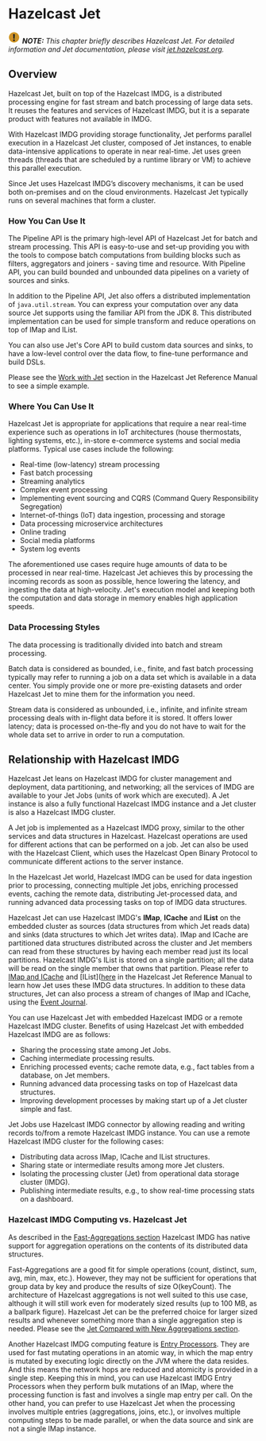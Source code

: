 

# Hazelcast Jet

![Note](images/NoteSmall.jpg) ***NOTE:*** *This chapter briefly describes Hazelcast Jet. For detailed information and Jet documentation, please visit [jet.hazelcast.org](https://jet.hazelcast.org/).*

## Overview

Hazelcast Jet, built on top of the Hazelcast IMDG, is a distributed processing engine for fast stream and batch processing of large data sets. It reuses the features and services of Hazelcast IMDG, but it is a separate product with features not available in IMDG. 

With Hazelcast IMDG providing storage functionality, Jet performs parallel execution in a Hazelcast Jet cluster, composed of Jet instances, to enable data-intensive applications to operate in near real-time. Jet uses green threads (threads that are scheduled by a runtime library or VM) to achieve this parallel execution. 

Since Jet uses Hazelcast IMDG’s discovery mechanisms, it can be used both on-premises and on the cloud environments. Hazelcast Jet typically runs on several machines that form a cluster. 

### How You Can Use It

The Pipeline API is the primary high-level API of Hazelcast Jet for batch and stream processing. This API is easy-to-use and set-up providing you with the tools to compose batch computations from building blocks such as filters, aggregators and joiners - saving time and resource. With Pipeline API, you can build bounded and unbounded data pipelines on a variety of sources and sinks.

In addition to the Pipeline API, Jet also offers a distributed implementation of `java.util.stream`. You can express your computation over any data source Jet supports using the familiar API from the JDK 8. This distributed implementation can be used for simple transform and reduce operations on top of IMap and IList.

You can also use Jet's Core API to build custom data sources and sinks, to have a low-level control over the data flow, to fine-tune performance and build DSLs.

Please see the [Work with Jet](http://docs.hazelcast.org/docs/jet/0.5/manual/Work_with_Jet/Start_Jet_and_Submit_Jobs_to_It) section in the Hazelcast Jet Reference Manual to see a simple example.

### Where You Can Use It

Hazelcast Jet is appropriate for applications that require a near real-time experience such as operations in IoT architectures (house thermostats, lighting systems, etc.), in-store e-commerce systems and social media platforms. Typical use cases include the following:

- Real-time (low-latency) stream processing
- Fast batch processing
- Streaming analytics
- Complex event processing
- Implementing event sourcing and CQRS (Command Query Responsibility Segregation)
- Internet-of-things (IoT) data ingestion, processing and storage
- Data processing microservice architectures
- Online trading
- Social media platforms
- System log events

The aforementioned use cases require huge amounts of data to be processed in near real-time. Hazelcast Jet achieves this by processing the incoming records as soon as possible,  hence lowering the latency, and ingesting the data at high-velocity. Jet's execution model and keeping both the computation and data storage in memory enables high application speeds.


### Data Processing Styles

The data processing is traditionally divided into batch and stream processing.

Batch data is considered as bounded, i.e., finite, and fast batch processing typically may refer to running a job on a data set which is available in a data center. You simply provide one or more pre-existing datasets and order Hazelcast Jet to mine them for the information you need.

Stream data is considered as unbounded, i.e., infinite, and infinite stream processing deals with in-flight data before it is stored. It offers lower latency; data is processed on-the-fly and you do not have to wait for the whole data set to arrive in order to run a computation.


## Relationship with Hazelcast IMDG

Hazelcast Jet leans on Hazelcast IMDG for cluster management and deployment, data partitioning, and networking; all the services of IMDG are available to your Jet Jobs (units of work which are executed). A Jet instance is also a fully functional Hazelcast IMDG instance and a Jet cluster is also a Hazelcast IMDG cluster. 

A Jet job is implemented as a Hazelcast IMDG proxy, similar to the other services and data structures in Hazelcast. Hazelcast operations are used for different actions that can be performed on a job. Jet can also be used with the Hazelcast Client, which uses the Hazelcast Open Binary Protocol to communicate different actions to the server instance.

In the Hazelcast Jet world, Hazelcast IMDG can be used for data ingestion prior to processing, 
connecting multiple Jet jobs, enriching processed events, caching the remote data, distributing Jet-processed data, and running advanced data processing tasks on top of IMDG data structures.

Hazelcast Jet can use Hazelcast IMDG's **IMap**, **ICache** and **IList** on the embedded cluster as sources (data structures from which Jet reads data) and sinks (data structures to which Jet writes data). IMap and ICache are partitioned data structures distributed across the cluster and Jet members can read from these structures by having each member read just its local partitions. Hazelcast IMDG's IList is stored on a single partition; all the data will be read on the single member that owns that partition. Please refer to [IMap and ICache](http://docs.hazelcast.org/docs/jet/0.5/manual/Work_with_Jet/Source_and_Sink_Connectors/Hazelcast_IMDG#page_IMap+and+ICache) and [IList]([here](http://docs.hazelcast.org/docs/jet/0.5/manual/Work_with_Jet/Source_and_Sink_Connectors/Hazelcast_IMDG#page_IList) in the Hazelcast Jet Reference Manual to learn how Jet uses these IMDG data structures. In addition to these data structures, Jet can also process a stream of changes of IMap and ICache, using the [Event Journal](#event-journal).

You can use Hazelcast Jet with embedded Hazelcast IMDG or a remote Hazelcast IMDG cluster. Benefits of using Hazelcast Jet with embedded Hazelcast IMDG are as follows:

- Sharing the processing state among Jet Jobs.
- Caching intermediate processing results.
- Enriching processed events; cache remote data, e.g., fact tables from a database, on Jet members.
- Running advanced data processing tasks on top of Hazelcast data structures.
- Improving development processes by making start up of a Jet cluster simple and fast.

Jet Jobs use Hazelcast IMDG connector by allowing reading and writing records to/from a remote Hazelcast IMDG instance. You can use a remote Hazelcast IMDG cluster for the following cases:

- Distributing data across IMap, ICache and IList structures.
- Sharing state or intermediate results among more Jet clusters.
- Isolating the processing cluster (Jet) from operational data storage cluster (IMDG).
- Publishing intermediate results, e.g., to show real-time processing stats on a dashboard.

### Hazelcast IMDG Computing vs. Hazelcast Jet

As described in the [Fast-Aggregations section](#fast-aggregations) Hazelcast IMDG has native support for aggregation operations on the contents of its distributed data structures.

Fast-Aggregations are a good fit for simple operations (count, distinct, sum, avg, min, max, etc.). However, they may not be sufficient for operations that group data by key and produce the results of size O(keyCount). The architecture of Hazelcast aggregations is not well suited to this use case, although it will still work even for moderately sized results (up to 100 MB, as a ballpark figure). Hazelcast Jet can be the preferred choice for larger sized results and whenever something more than a single aggregation step is needed. Please see the [Jet Compared with New Aggregations section](#jet-compared-with-new-aggregations).

Another Hazelcast IMDG computing feature is [Entry Processors](#entry-processor). They are used for fast mutating operations in an atomic way, in which the map entry is mutated by executing logic directly on the JVM where the data resides. And this means the network hops are reduced and atomicity is provided in a single step. Keeping this in mind, you can use Hazelcast IMDG Entry Processors when they perform bulk mutations of an IMap, where the processing function is fast and involves a single map entry per call. On the other hand, you can prefer to use Hazelcast Jet when the processing involves multiple entries (aggregations, joins, etc.), or involves multiple computing steps to be made parallel, or when the data source and sink are not a single IMap instance.

